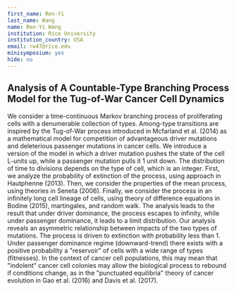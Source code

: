 ```yaml
---
first_name: Ren-Yi
last_name: Wang
name: Ren-Yi Wang
institution: Rice University
institution_country: USA
email: rw47@rice.edu
minisymposium: yes
hide: no
---
```


## Analysis of A Countable-Type Branching Process Model for the Tug-of-War Cancer Cell Dynamics

We consider a time-continuous Markov branching process of proliferating cells with a denumerable collection of types. Among-type transitions are inspired by the Tug-of-War process introduced in Mcfarland et al. (2014) as a mathematical model for competition of advantageous driver mutations and deleterious passenger mutations in cancer cells. We introduce a version of the model in which a driver mutation pushes the state of the cell L-units up, while a passenger mutation pulls it 1 unit down. The distribution of time to divisions depends on the type of cell, which is an integer. First, we analyze the probability of extinction of the process, using approach in Hautphenne (2013). Then, we consider the properties of the mean process, using theories in Seneta (2006). Finally, we consider the process in an infinitely long cell lineage of cells, using theory of difference equations in Bodine (2015), martingales, and random walk. The analysis leads to the result that under driver dominance, the process escapes to infinity, while under passenger dominance, it leads to a limit distribution. Our analysis reveals an asymmetric relationship between impacts of the two types of mutations. The process is driven to extinction with probability less than 1. Under passenger dominance regime (downward-trend) there exists with a positive probability a "reservoir" of cells with a wide range of types (fitnesses). In the context of cancer cell populations, this may mean that "indolent" cancer cell colonies may allow the biological process to rebound if conditions change, as in the "punctuated equilibria" theory of cancer evolution in Gao et al. (2016) and Davis et al. (2017).


